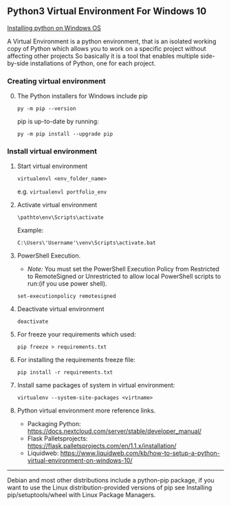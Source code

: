 

## Python3 Virtual Environment For Windows 10

[Installing python on Windows OS](https://www.python.org/downloads/)

A Virtual Environment is a python environment, that is an isolated working copy of Python which allows you to work on a specific project without affecting other projects
So basically it is a tool that enables multiple side-by-side installations of Python, one for each project.


### Creating virtual environment

0. The Python installers for Windows include pip

    `py -m pip --version`

    pip is up-to-date by running:
    
    `py -m pip install --upgrade pip`


### Install virtual environment

1. Start virtual environment

    `virtualenvl <env_folder_name>`

    e.g.
    `virtualenvl portfolio_env`


2. Activate virtual environment

    `\pathto\env\Scripts\activate`

    Example:
    
    `C:\Users\'Username'\venv\Scripts\activate.bat`

3. PowerShell Execution.

    - *Note:* You must set the PowerShell Execution Policy from Restricted to RemoteSigned or Unrestricted to allow local PowerShell scripts to run:(if you use power shell).
    
    `set-executionpolicy remotesigned`

4. Deactivate virtual environment

    `deactivate`


5. For freeze your requirements which used:

    `pip freeze > requirements.txt`


6. For installing  the requirements freeze file:

    `pip install -r requirements.txt`

7. Install same packages of system in virtual environment:

    `virtualenv --system-site-packages <virtname>`


8. Python virtual environment more reference links.
    * Packaging Python: https://docs.nextcloud.com/server/stable/developer_manual/
    * Flask Palletsprojects: https://flask.palletsprojects.com/en/1.1.x/installation/
    * Liquidweb: https://www.liquidweb.com/kb/how-to-setup-a-python-virtual-environment-on-windows-10/

---
  
Debian and most other distributions include a python-pip package, if you want to use the Linux distribution-provided versions of pip see Installing pip/setuptools/wheel with Linux Package Managers.
